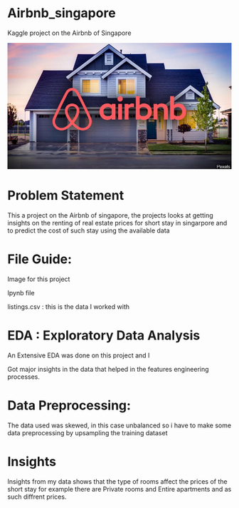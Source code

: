 # Airbnb_singapore

Kaggle project on the Airbnb of Singapore 

![](airbnb.jpg)

# Problem Statement

This a project on the Airbnb of singapore, the projects looks at getting insights on the renting of real estate prices for short stay in singarpore and to predict the cost of such stay using the available data 

# File Guide:
Image for this project

Ipynb file

listings.csv : this is the data I worked with 

# EDA : Exploratory Data Analysis

An Extensive EDA was done on this project and I

Got major insights in the data that helped in the features engineering processes. 

# Data Preprocessing:

The data used was skewed, in this case unbalanced so i have to make some data preprocessing by upsampling the training dataset 

# Insights

Insights from my data shows that the type of rooms affect the prices of the short stay for example there are Private rooms and Entire apartments and as such diffrent prices.
